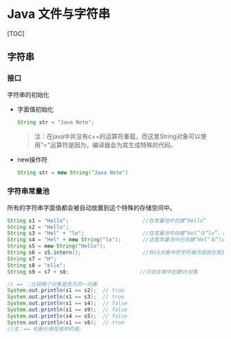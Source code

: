 # Java 文件与字符串

[TOC]

## 字符串

### 接口

字符串的初始化

- 字面值初始化

	~~~java
	String str = "Java Note";
	~~~

	> 注：在java中并没有c++的运算符重载。而这里String对象可以使用"="运算符是因为，编译器会为其生成特殊的代码。

- new操作符

	~~~java
	String str = new String("Java Note")
	~~~

	

### 字符串常量池

所有的字符串字面值都会被自动放置到这个特殊的存储空间中。

~~~java
String s1 = "Hello";						//在常量池中创建“Hello”
String s2 = "Hello";						
String s3 = "Hel" + "lo";				    //在常量池中创建“Hel”与“lo”，而“Hello”之前已被创建，故无需再次创建
String s4 = "Hel" + new String("lo");		//这里常量池中已创建“Hel”与“lo”，这里只需在堆中创建一个字符串对象即可
String s5 = new String("Hello");
String s6 = s5.intern();					//将s5对象中的字符串内容放在常量池中。
String s7 = "H";
String s8 = "ello";
String s9 = s7 + s8;					   //只会在堆中创建s9对象

// == ：比较两个对象是否为同一对象
System.out.println(s1 == s2);  // true
System.out.println(s1 == s3);  // true
System.out.println(s1 == s4);  // false
System.out.println(s1 == s9);  // false
System.out.println(s4 == s5);  // false
System.out.println(s1 == s6);  // true
//注：== 判断引用在栈中的值。
~~~


